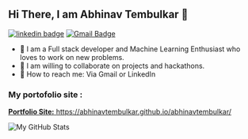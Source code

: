 ## Hi There, I am Abhinav Tembulkar 👋 

[![linkedin badge](https://img.shields.io/badge/abhinavtembulkar-30302f?style=flat&logo=linkedin)](https://www.linkedin.com/in/abhinav-tembulkar-12b665150/)
[![Gmail Badge](https://img.shields.io/badge/abhinavtembulkar-30302f?style=flat&logo=gmail)](mailto:abhinavtembulkar@gmail.com)

- 🔭 I am a Full stack developer and Machine Learning Enthusiast who loves to work on new problems.
- 🌱 I am willing to collaborate on projects and hackathons.
- 💬 How to reach me: Via Gmail or LinkedIn

### My portofolio site :
<a href='https://abhinavtembulkar.github.io/abhinavtembulkar/'><b>Portfolio Site:</b> https://abhinavtembulkar.github.io/abhinavtembulkar/</a>


![My GitHub Stats](https://github-readme-stats.vercel.app/api?username=abhinavtembulkar&hide=[%22issues%22,%22contribs%22]&show_icons=true&title_color=fff&icon_color=79ff97&text_color=9f9f9f&bg_color=151515)

